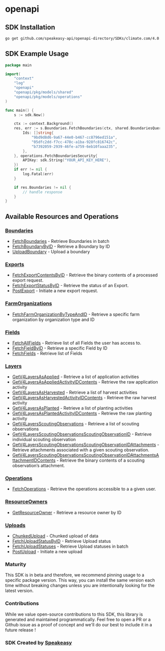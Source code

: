 # openapi

<!-- Start SDK Installation -->
## SDK Installation

```bash
go get github.com/speakeasy-api/openapi-directory/SDKs/climate.com/4.0.11/go
```
<!-- End SDK Installation -->

## SDK Example Usage
<!-- Start SDK Example Usage -->
```go
package main

import(
	"context"
	"log"
	"openapi"
	"openapi/pkg/models/shared"
	"openapi/pkg/models/operations"
)

func main() {
    s := sdk.New()

    ctx := context.Background()
    res, err := s.Boundaries.FetchBoundaries(ctx, shared.BoundariesQuery{
        Ids: []string{
            "9bd9d8d6-9a67-44e0-b467-cc8796ed151a",
            "05dfc2dd-f7cc-478c-a1ba-928fc816742c",
            "b7392059-2939-46fe-a759-6eb10faaa235",
        },
    }, operations.FetchBoundariesSecurity{
        APIKey: sdk.String("YOUR_API_KEY_HERE"),
    })
    if err != nil {
        log.Fatal(err)
    }

    if res.Boundaries != nil {
        // handle response
    }
}
```
<!-- End SDK Example Usage -->

<!-- Start SDK Available Operations -->
## Available Resources and Operations


### [Boundaries](docs/boundaries/README.md)

* [FetchBoundaries](docs/boundaries/README.md#fetchboundaries) - Retrieve Boundaries in batch
* [FetchBoundaryByID](docs/boundaries/README.md#fetchboundarybyid) - Retrieve a Boundary by ID
* [UploadBoundary](docs/boundaries/README.md#uploadboundary) - Upload a boundary

### [Exports](docs/exports/README.md)

* [FetchExportContentsByID](docs/exports/README.md#fetchexportcontentsbyid) - Retrieve the binary contents of a processed export request.
* [FetchExportStatusByID](docs/exports/README.md#fetchexportstatusbyid) - Retrieve the status of an Export.
* [PostExport](docs/exports/README.md#postexport) - Initiate a new export request.

### [FarmOrganizations](docs/farmorganizations/README.md)

* [FetchFarmOrganizationByTypeAndID](docs/farmorganizations/README.md#fetchfarmorganizationbytypeandid) - Retrieve a specific farm organization by organization type and ID

### [Fields](docs/fields/README.md)

* [FetchAllFields](docs/fields/README.md#fetchallfields) - Retrieve list of all Fields the user has access to.
* [FetchFieldByID](docs/fields/README.md#fetchfieldbyid) - Retrieve a specific Field by ID
* [FetchFields](docs/fields/README.md#fetchfields) - Retrieve list of Fields

### [Layers](docs/layers/README.md)

* [GetV4LayersAsApplied](docs/layers/README.md#getv4layersasapplied) - Retrieve a list of application activities
* [GetV4LayersAsAppliedActivityIDContents](docs/layers/README.md#getv4layersasappliedactivityidcontents) - Retrieve the raw application activity
* [GetV4LayersAsHarvested](docs/layers/README.md#getv4layersasharvested) - Retrieve a list of harvest activities
* [GetV4LayersAsHarvestedActivityIDContents](docs/layers/README.md#getv4layersasharvestedactivityidcontents) - Retrieve the raw harvest activity
* [GetV4LayersAsPlanted](docs/layers/README.md#getv4layersasplanted) - Retrieve a list of planting activities
* [GetV4LayersAsPlantedActivityIDContents](docs/layers/README.md#getv4layersasplantedactivityidcontents) - Retrieve the raw planting activity
* [GetV4LayersScoutingObservations](docs/layers/README.md#getv4layersscoutingobservations) - Retrieve a list of scouting observations
* [GetV4LayersScoutingObservationsScoutingObservationID](docs/layers/README.md#getv4layersscoutingobservationsscoutingobservationid) - Retrieve individual scouting observation
* [GetV4LayersScoutingObservationsScoutingObservationIDAttachments](docs/layers/README.md#getv4layersscoutingobservationsscoutingobservationidattachments) - Retrieve attachments associated with a given scouting observation.
* [GetV4LayersScoutingObservationsScoutingObservationIDAttachmentsAttachmentIDContents](docs/layers/README.md#getv4layersscoutingobservationsscoutingobservationidattachmentsattachmentidcontents) - Retrieve the binary contents of a scouting observation’s attachment.

### [Operations](docs/operations/README.md)

* [FetchOperations](docs/operations/README.md#fetchoperations) - Retrieve the operations accessible to a a given user.

### [ResourceOwners](docs/resourceowners/README.md)

* [GetResourceOwner](docs/resourceowners/README.md#getresourceowner) - Retrieve a resource owner by ID

### [Uploads](docs/uploads/README.md)

* [ChunkedUpload](docs/uploads/README.md#chunkedupload) - Chunked upload of data
* [FetchUploadStatusByID](docs/uploads/README.md#fetchuploadstatusbyid) - Retrieve Upload status
* [FetchUploadStatuses](docs/uploads/README.md#fetchuploadstatuses) - Retrieve Upload statuses in batch
* [PostUpload](docs/uploads/README.md#postupload) - Initiate a new upload
<!-- End SDK Available Operations -->

### Maturity

This SDK is in beta and therefore, we recommend pinning usage to a specific package version.
This way, you can install the same version each time without breaking changes unless you are intentionally
looking for the latest version.

### Contributions

While we value open-source contributions to this SDK, this library is generated and maintained programmatically.
Feel free to open a PR or a Github issue as a proof of concept and we'll do our best to include it in a future release !

### SDK Created by [Speakeasy](https://docs.speakeasyapi.dev/docs/using-speakeasy/client-sdks)
